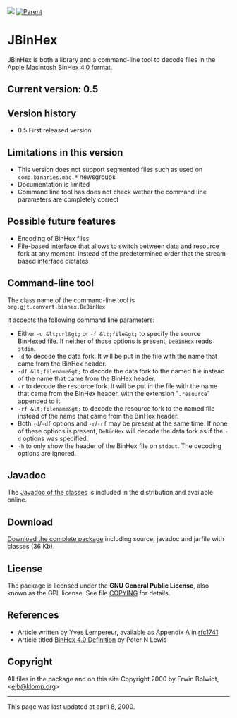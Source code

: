 [![](https://jitpack.io/v/umjammer/jbinhex.svg)](https://jitpack.io/#umjammer/jbinhex) [![Parent](https://img.shields.io/badge/Parent-vavi--util--archive-pink)](https://github.com/umjammer/vavi-util-archive)

# JBinHex

JBinHex is both a library and a command-line tool to decode files in
the Apple Macintosh BinHex 4.0 format.

## Current version: 0.5

## Version history

  * 0.5 First released version

## Limitations in this version

  * This version does not support segmented files such as used
  on `comp.binaries.mac.*` newsgroups
  * Documentation is limited
  * Command line tool has does not check wether the command line
  parameters are completely correct

## Possible future features

  * Encoding of BinHex files
  * File-based interface that allows to switch between data and
  resource fork at any moment, instead of the predetermined order
  that the stream-based interface dictates

## Command-line tool

The class name of the command-line tool is `org.gjt.convert.binhex.DeBinHex`

It accepts the following command line parameters:

  * Either `-u &lt;url&gt;` or `-f &lt;file&gt;`
  to specify the source BinHexed file. If neither of those options
  is present, `DeBinHex` reads `stdin`.
  * `-d` to decode the data fork. It will be put in
  the file with the name that came from the BinHex header.
  * `-df &lt;filename&gt;` to decode the data fork
  to the named file instead of the name that came from the BinHex
  header.
  * `-r` to decode the resource fork. It will be put
  in the file with the name that came from the BinHex header, with
  the extension &quot;`.resource`&quot; appended to
  it.
  * `-rf &lt;filename&gt;` to decode the resource
  fork to the named file instead of the name that came from the
  BinHex header.
  * Both `-d`/`-df` options and `-r`/`-rf`
  may be present at the same time. If none of these options is
  present, `DeBinHex` will decode the data fork as if
  the `-d` options was specified.
  * `-h` to only show the header of the BinHex file
  on `stdout`. The decoding options are ignored.

## Javadoc

The [Javadoc of the classes](https://www.klomp.org/JBinHex/javadoc/index.html) is included in the 
distribution and available online.

## Download

[Download the complete package](http://www.klomp.org/packages/JBinHex.tar.gz) including source, javadoc and jarfile with classes (36 Kb).

## License

The package is licensed under the **GNU General Public License**,
also known as the GPL license. See file [COPYING](https://www.klomp.org/JBinHex/COPYING) for 
details.

## References

  * Article written by Yves Lempereur, available as Appendix A in [rfc1741](http://www.rfc.net/get2.php3/rfc1741.html)</A>
  * Article titled [BinHex 4.0 Definition](http://wuarchive.wustl.edu/systems/mac/umich.edu/misc/documentation/binhex4.0specs.txt) by Peter N Lewis

## Copyright

All files in the package and on this site Copyright 2000 by Erwin
Bolwidt, &lt;[ejb@klomp.org](mailto:ejb@klomp.org)&gt;

----
This page was last updated at april 8, 2000.
